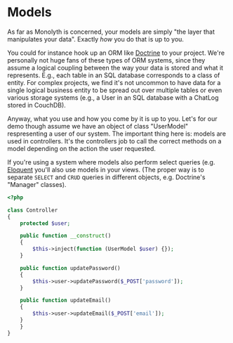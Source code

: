 # Models
As far as Monolyth is concerned, your models are simply "the layer that
manipulates your data". Exactly _how_ you do that is up to you.

You could for instance hook up an ORM like
[Doctrine](http://www.doctrine-project.org/projects/orm.html) to your project.
We're personally not huge fans of these types of ORM systems, since they
assume a logical coupling between the way your data is stored and what it
represents. E.g., each table in an SQL database corresponds to a class of
entity. For complex projects, we find it's not uncommon to have data for a
single logical business entity to be spread out over multiple tables or even
various storage systems (e.g., a User in an SQL database with a ChatLog stored
in CouchDB).

Anyway, what you use and how you come by it is up to you. Let's for our demo
though assume we have an object of class "UserModel" respresenting a user of
our system. The important thing here is: models are used in controllers. It's
the controllers job to call the correct methods on a model depending on the
action the user requested.

If you're using a system where models also perform select queries (e.g.
[Eloquent](http://laravel.com/docs/5.0/eloquent) you'll also use models in your
views. (The proper way is to separate `SELECT` and `CRUD` queries in different
objects, e.g. Doctrine's "Manager" classes).

```php
<?php

class Controller
{
    protected $user;

    public function __construct()
    {
        $this->inject(function (UserModel $user) {});
    }

    public function updatePassword()
    {
        $this->user->updatePassword($_POST['password']);
    }

    public function updateEmail()
    {
        $this->user->updateEmail($_POST['email']);
    }
    }
}


```

